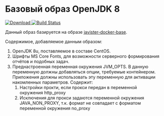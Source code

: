 # Базовый образ OpenJDK 8

[ ![Download](https://api.bintray.com/packages/javister/docker/javister%3Ajavister-docker-openjdk/images/download.svg) ](https://bintray.com/javister/docker/javister%3Ajavister-docker-openjdk/_latestVersion)
[![Build Status](https://travis-ci.org/javister/javister-docker-openjdk.svg?branch=master)](https://travis-ci.org/javister/javister-docker-openjdk)

Данный образ базируется на образе [javister-docker-base](https://github.com/javister/javister-docker-base).

Содержимое, добавляемое данным образом:

1. OpenJDK 8u, поставляемое в составе CentOS.
2. Шрифты MS Core Fonts, для возможности серверного формирования отчётов и подобных задач.
3. Преднастроенная переменная окружения JVM_OPTS. В данную переменную должны добавляться опции, требуемые контейнером. Приложения должны использовать эту переменную для активации накомленных параметров. Содержит:
    1. Настройки прокти, если прокси передан в переменной окружения http_proxy
    2. Исключения для прокси задаются переменной окружения JAVA_NON_PROXY, т.к. формат не совпадает с форматом переменной окружения no_proxy